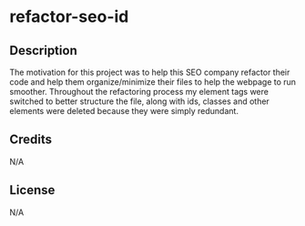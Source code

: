 # refactor-seo-id

## Description

The motivation for this project was to help this SEO company refactor their code and help them organize/minimize their files to help the webpage to run smoother. Throughout the refactoring process my element tags were switched to better structure the file, along with ids, classes and other elements were deleted because they were simply redundant.

## Credits
N/A

## License
N/A